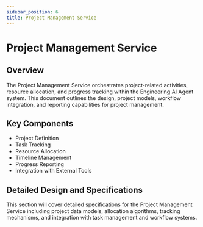 ```yaml
---
sidebar_position: 6
title: Project Management Service
---
```


# Project Management Service

## Overview

The Project Management Service orchestrates project-related activities, resource allocation, and progress tracking within the Engineering AI Agent system. This document outlines the design, project models, workflow integration, and reporting capabilities for project management.

## Key Components

- Project Definition
- Task Tracking
- Resource Allocation
- Timeline Management
- Progress Reporting
- Integration with External Tools

## Detailed Design and Specifications

This section will cover detailed specifications for the Project Management Service including project data models, allocation algorithms, tracking mechanisms, and integration with task management and workflow systems.
